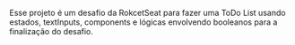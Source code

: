Esse projeto é um desafio da RokcetSeat para fazer uma ToDo List usando estados, textInputs, components e lógicas envolvendo booleanos para a finalização do desafio.
